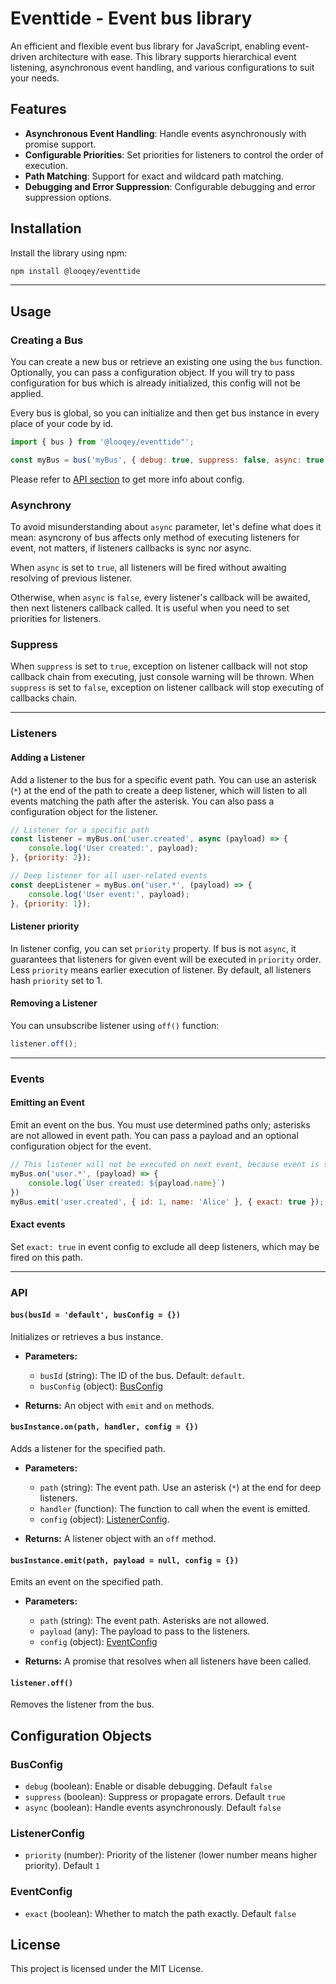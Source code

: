 

# Eventtide - Event bus library

An efficient and flexible event bus library for JavaScript, enabling event-driven architecture with ease. This library supports hierarchical event listening, asynchronous event handling, and various configurations to suit your needs.

## Features

- **Asynchronous Event Handling**: Handle events asynchronously with promise support.
- **Configurable Priorities**: Set priorities for listeners to control the order of execution.
- **Path Matching**: Support for exact and wildcard path matching.
- **Debugging and Error Suppression**: Configurable debugging and error suppression options.

## Installation

Install the library using npm:

```bash
npm install @looqey/eventtide
```
________

## Usage

### Creating a Bus

You can create a new bus or retrieve an existing one using the `bus` function. Optionally, you can pass a configuration object.
If you will try to pass configuration for bus which is already initialized, this config will not be applied.

Every bus is global, so you can initialize and then get bus instance in every place of your code by id.
```javascript
import { bus } from '@looqey/eventtide"';

const myBus = bus('myBus', { debug: true, suppress: false, async: true });
```
Please refer to [API section](#api) to get more info about config.

### Asynchrony
To avoid misunderstanding about `async` parameter, let's define what does it mean:
asyncrony of bus affects only method of executing listeners for event, not matters, if listeners callbacks is sync nor async.

When `async` is set to `true`, all listeners will be fired without awaiting resolving of previous listener.

Otherwise, when `async` is `false`, every listener's callback will be awaited, then next listeners callback called. It is useful when you need to set priorities for listeners.

### Suppress
When `suppress` is set to `true`, exception on listener callback will not stop callback chain from executing, just console warning will be thrown.
When `suppress` is set to `false`, exception on listener callback will stop executing of callbacks chain.
________

### Listeners

#### Adding a Listener

Add a listener to the bus for a specific event path. You can use an asterisk (`*`) at the end of the path to create a deep listener, which will listen to all events matching the path after the asterisk. You can also pass a configuration object for the listener.

```javascript
// Listener for a specific path
const listener = myBus.on('user.created', async (payload) => {
    console.log('User created:', payload);
}, {priority: 2});

// Deep listener for all user-related events
const deepListener = myBus.on('user.*', (payload) => {
    console.log('User event:', payload);
}, {priority: 1});
```
#### Listener priority
In listener config, you can set `priority` property. If bus is not `async`, it guarantees that listeners for given event will be executed in `priority` order. Less `priority` means earlier execution of listener. By default, all listeners hash `priority` set to 1.

#### Removing a Listener
You can unsubscribe listener using `off()` function:
```javascript
listener.off();
```
_________
### Events

#### Emitting an Event

Emit an event on the bus. You must use determined paths only; asterisks are not allowed in event path. You can pass a payload and an optional configuration object for the event.

```javascript
// This listener will not be executed on next event, because event is set to exact
myBus.on('user.*', (payload) => {
    console.log(`User created: ${payload.name}`)
})
myBus.emit('user.created', { id: 1, name: 'Alice' }, { exact: true });
```
#### Exact events
Set `exact: true` in event config to exclude all deep listeners, which may be fired on this path.

________

### API

#### `bus(busId = 'default', busConfig = {})`

Initializes or retrieves a bus instance.

- **Parameters:**
    - `busId` (string): The ID of the bus. Default: `default`.
    - `busConfig` (object): [BusConfig](#BusConfig)

- **Returns:** An object with `emit` and `on` methods.

#### `busInstance.on(path, handler, config = {})`

Adds a listener for the specified path.

- **Parameters:**
    - `path` (string): The event path. Use an asterisk (`*`) at the end for deep listeners.
    - `handler` (function): The function to call when the event is emitted.
    - `config` (object): [ListenerConfig](#ListenerConfig).

- **Returns:** A listener object with an `off` method.

#### `busInstance.emit(path, payload = null, config = {})`

Emits an event on the specified path.

- **Parameters:**
    - `path` (string): The event path. Asterisks are not allowed.
    - `payload` (any): The payload to pass to the listeners.
    - `config` (object): [EventConfig](#EventConfig)

- **Returns:** A promise that resolves when all listeners have been called.

#### `listener.off()`

Removes the listener from the bus.

## Configuration Objects

### BusConfig

- `debug` (boolean): Enable or disable debugging. Default `false`
- `suppress` (boolean): Suppress or propagate errors. Default `true`
- `async` (boolean): Handle events asynchronously. Default `false`

### ListenerConfig

- `priority` (number): Priority of the listener (lower number means higher priority). Default `1`

### EventConfig

- `exact` (boolean): Whether to match the path exactly. Default `false`

## License

This project is licensed under the MIT License.

